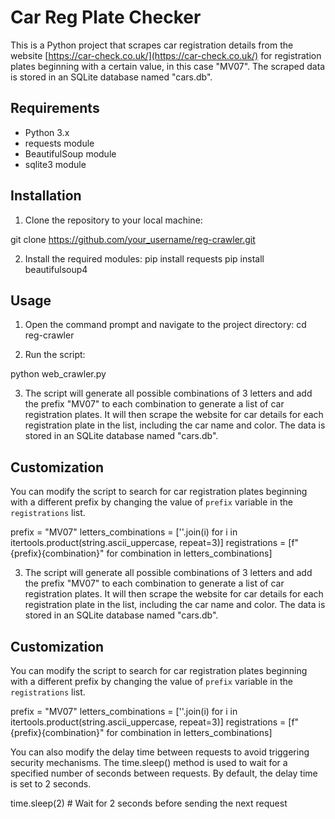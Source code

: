 
# Car Reg Plate Checker

This is a Python project that scrapes car registration details from the website [https://car-check.co.uk/](https://car-check.co.uk/) for registration plates beginning with a certain value, in this case "MV07". The scraped data is stored in an SQLite database named "cars.db". 

## Requirements

- Python 3.x
- requests module
- BeautifulSoup module
- sqlite3 module

## Installation

1. Clone the repository to your local machine:

git clone https://github.com/your_username/reg-crawler.git

2. Install the required modules:
pip install requests
pip install beautifulsoup4

## Usage

1. Open the command prompt and navigate to the project directory:
cd reg-crawler

2. Run the script:

python web_crawler.py

3. The script will generate all possible combinations of 3 letters and add the prefix "MV07" to each combination to generate a list of car registration plates. It will then scrape the website for car details for each registration plate in the list, including the car name and color. The data is stored in an SQLite database named "cars.db". 

## Customization

You can modify the script to search for car registration plates beginning with a different prefix by changing the value of `prefix` variable in the `registrations` list.

prefix = "MV07"
letters_combinations = [''.join(i) for i in itertools.product(string.ascii_uppercase, repeat=3)]
registrations = [f"{prefix}{combination}" for combination in letters_combinations]


3. The script will generate all possible combinations of 3 letters and add the prefix "MV07" to each combination to generate a list of car registration plates. It will then scrape the website for car details for each registration plate in the list, including the car name and color. The data is stored in an SQLite database named "cars.db". 

## Customization

You can modify the script to search for car registration plates beginning with a different prefix by changing the value of `prefix` variable in the `registrations` list.

prefix = "MV07"
letters_combinations = [''.join(i) for i in itertools.product(string.ascii_uppercase, repeat=3)]
registrations = [f"{prefix}{combination}" for combination in letters_combinations]

You can also modify the delay time between requests to avoid triggering security mechanisms. The time.sleep() method is used to wait for a specified number of seconds between requests. By default, the delay time is set to 2 seconds.

time.sleep(2)  # Wait for 2 seconds before sending the next request

